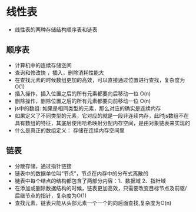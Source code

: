 # 线性表

- 线性表的两种存储结构顺序表和链表

## 顺序表

- 计算机中的连续存储空间
- 查询和修改快 ，插入，删除消耗性能大
- 在查找元素的时候数组更加的高效，可以直接通过位置进行查找，复杂度为O(1)
- 插入操作，插入位置之后的所有元素都要向后移动一位 O(n)
- 删除操作，删除位置之后的所有元素都要向前移动一位 O(n)
- js中的数组: 如果是相同类型的元素，那么对应的确实是连续内存
- 如果定义了不同类型的元素，它对应的就是一段非连续内存，此时js数组不在具有数组的特征，其底层使用哈希映射分配内存空间，是由对象链表来实现的
- 什么是真正的数组定义： 存储在连续内存空间里

## 链表

- 分散存储，通过指针链接
- 链表中的数据单位叫“节点”，节点在内存中的分布式离散的
- 链表中每个结点的结构都包含了两部分内容：1、数据域 2、指针域
- 在添加或删除数据结构的时候，链表更加高效，只需要改变目标节点及前驱/后继节点的指针，复杂度为O(1)
- 查找元素，链表只能从头部元素一个一个的向后面查找,复杂度为O(n)

